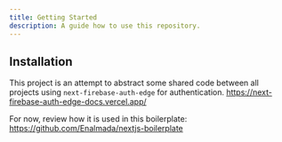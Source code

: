 ```yaml
---
title: Getting Started
description: A guide how to use this repository.
---
```


## Installation
This project is an attempt to abstract some shared code between all projects using `next-firebase-auth-edge` for authentication.
https://next-firebase-auth-edge-docs.vercel.app/

For now, review how it is used in this boilerplate:
https://github.com/Enalmada/nextjs-boilerplate

